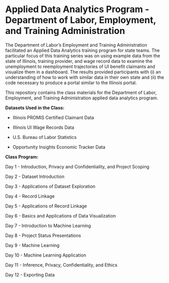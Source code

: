 # Applied Data Analytics Program - Department of Labor, Employment, and Training Administration
The Department of Labor’s Employment and Training Administration facilitated an Applied Data Analytics training program for state teams. The particular focus of this training series was on using example data from the state of Illinois, training provider, and wage record data to examine the unemployment to reemployment trajectories of UI benefit claimants and visualize them in a dashboard. The results provided participants with (i) an understanding of how to work with similar data in their own state and (ii) the code necessary to produce a portal similar to the Illinois portal.

This repository contains the class materials for the Department of Labor, Employment, and Training Administration applied data analytics program.


**Datasets Used in the Class:**

* Illinois PROMIS Certified Claimant Data

* Illinois UI Wage Records Data

* U.S. Bureau of Labor Statistics

* Opportunity Insights Economic Tracker Data

**Class Program:**

Day 1 - Introduction, Privacy and Confidentiality, and Project Scoping

Day 2 - Dataset Introduction

Day 3 - Applications of Dataset Exploration

Day 4 - Record Linkage

Day 5 - Applications of Record Linkage

Day 6 - Basics and Applications of Data Visualization

Day 7 - Introduction to Machine Learning

Day 8 - Project Status Presentations

Day 9 - Machine Learning

Day 10 - Machine Learning Application

Day 11 - Inference, Privacy, Confidentiality, and Ethics

Day 12 - Exporting Data
